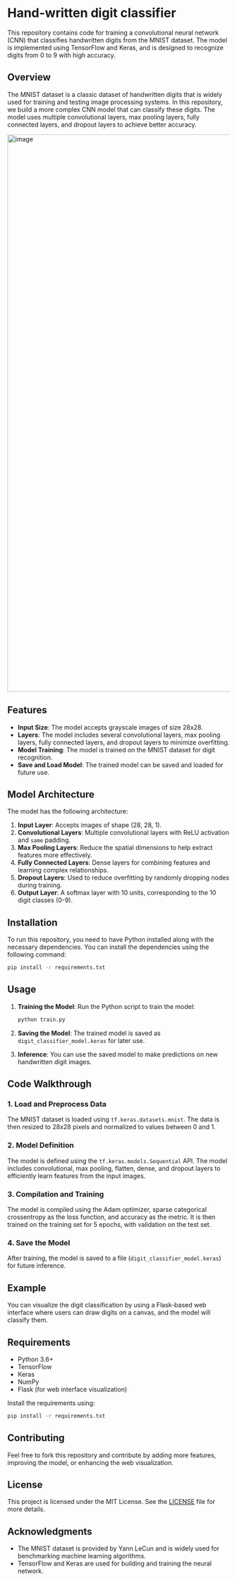 # Hand-written digit classifier

This repository contains code for training a convolutional neural network (CNN) that classifies handwritten digits from the MNIST dataset. The model is implemented using TensorFlow and Keras, and is designed to recognize digits from 0 to 9 with high accuracy.

## Overview

The MNIST dataset is a classic dataset of handwritten digits that is widely used for training and testing image processing systems. In this repository, we build a more complex CNN model that can classify these digits. The model uses multiple convolutional layers, max pooling layers, fully connected layers, and dropout layers to achieve better accuracy.

<img width="1261" alt="image" src="https://github.com/user-attachments/assets/a6e61827-9d5c-4ba6-a0ab-244dcb6d3098">

## Features

- **Input Size**: The model accepts grayscale images of size 28x28.
- **Layers**: The model includes several convolutional layers, max pooling layers, fully connected layers, and dropout layers to minimize overfitting.
- **Model Training**: The model is trained on the MNIST dataset for digit recognition.
- **Save and Load Model**: The trained model can be saved and loaded for future use.

## Model Architecture

The model has the following architecture:

1. **Input Layer**: Accepts images of shape (28, 28, 1).
2. **Convolutional Layers**: Multiple convolutional layers with ReLU activation and `same` padding.
3. **Max Pooling Layers**: Reduce the spatial dimensions to help extract features more effectively.
4. **Fully Connected Layers**: Dense layers for combining features and learning complex relationships.
5. **Dropout Layers**: Used to reduce overfitting by randomly dropping nodes during training.
6. **Output Layer**: A softmax layer with 10 units, corresponding to the 10 digit classes (0-9).

## Installation

To run this repository, you need to have Python installed along with the necessary dependencies. You can install the dependencies using the following command:

```bash
pip install -r requirements.txt
```

## Usage

1. **Training the Model**:
   Run the Python script to train the model:
   ```bash
   python train.py
   ```

2. **Saving the Model**:
   The trained model is saved as `digit_classifier_model.keras` for later use.

3. **Inference**:
   You can use the saved model to make predictions on new handwritten digit images.

## Code Walkthrough

### 1. Load and Preprocess Data

The MNIST dataset is loaded using `tf.keras.datasets.mnist`. The data is then resized to 28x28 pixels and normalized to values between 0 and 1.

### 2. Model Definition

The model is defined using the `tf.keras.models.Sequential` API. The model includes convolutional, max pooling, flatten, dense, and dropout layers to efficiently learn features from the input images.

### 3. Compilation and Training

The model is compiled using the Adam optimizer, sparse categorical crossentropy as the loss function, and accuracy as the metric. It is then trained on the training set for 5 epochs, with validation on the test set.

### 4. Save the Model

After training, the model is saved to a file (`digit_classifier_model.keras`) for future inference.

## Example

You can visualize the digit classification by using a Flask-based web interface where users can draw digits on a canvas, and the model will classify them.

## Requirements

- Python 3.6+
- TensorFlow
- Keras
- NumPy
- Flask (for web interface visualization)

Install the requirements using:

```bash
pip install -r requirements.txt
```

## Contributing

Feel free to fork this repository and contribute by adding more features, improving the model, or enhancing the web visualization.

## License

This project is licensed under the MIT License. See the [LICENSE](LICENSE) file for more details.

## Acknowledgments

- The MNIST dataset is provided by Yann LeCun and is widely used for benchmarking machine learning algorithms.
- TensorFlow and Keras are used for building and training the neural network.


